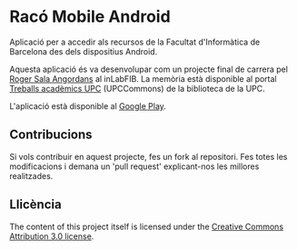 
Racó Mobile Android
===================

Aplicació per a accedir als recursos de la Facultat d'Informàtica de Barcelona des dels dispositius Android.

Aquesta aplicació és va desenvolupar com un projecte final de carrera pel [Roger Sala Angordans] al inLabFIB. La memòria està disponible al portal [Treballs acadèmics UPC] (UPCCommons) de la biblioteca de la UPC.

L'aplicació està disponible al [Google Play].

Contribucions
-------------
Si vols contribuir en aquest projecte, fes un fork al repositori. Fes totes les modificacions i demana un 'pull request' explicant-nos les millores realitzades.

Llicència
---------
The content of this project itself is licensed under the [Creative Commons Attribution 3.0 license].

[Roger Sala Angordans]:http://es.linkedin.com/pub/roger-sala-angordans/25/434/17b
[Creative Commons Attribution 3.0 license]:http://creativecommons.org/licenses/by-nc-nd/2.0/deed.es_ES
[Treballs acadèmics UPC]:http://upcommons.upc.edu/pfc/handle/2099.1/13942
[Google Play]:https://play.google.com/store/apps/details?id=fib.lcfib.raco

